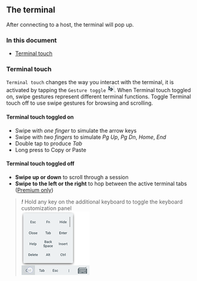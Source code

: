 ## The terminal

After connecting to a host, the terminal will pop up. 

### In this document
* [Terminal touch](#terminal-touch)

### Terminal touch
`Terminal touch` changes the way you interact with the terminal, it is activated by tapping the `Gesture toggle` ![Guesture toggle](../images/terminaltouch.png). When Terminal touch toggled on, swipe gestures represent different terminal functions. Toggle Terminal touch off to use swipe gestures for browsing and scrolling.

#### Terminal touch toggled on
* Swipe with *one finger* to simulate the arrow keys
* Swipe with *two fingers* to simulate *Pg Up*, *Pg Dn*, *Home*, *End*
* Double tap to produce *Tab*
* Long press to Copy or Paste

#### Terminal touch toggled off
* **Swipe up or down** to scroll through a session 
* **Swipe to the left or the right** to hop between the active terminal tabs ([Premium only](../../general/subscriptions.md))

> ***!*** Hold any key on the additional keyboard to toggle the keyboard customization panel <br>
> ![Keyboard customization pannel](../images/screenshots/terminal01.png)
